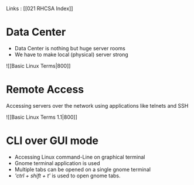 Links : [[021 RHCSA Index]]

# Data Center

- Data Center is nothing but huge server rooms
- We have to make local (physical) server strong

![[Basic Linux Terms|800]]

# Remote Access

 Accessing servers over the network using applications like telnets and SSH

![[Basic Linux Terms 1.1|800]]

# CLI over GUI mode

- Accessing Linux command-Line on graphical terminal
- Gnome terminal application is used
- Multiple tabs can be opened on a single gnome terminal
- *'ctrl + shift + t'* is used to open gnome tabs.